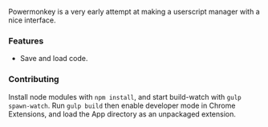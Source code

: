 Powermonkey is a very early attempt at making a userscript manager with a nice interface.

### Features

- Save and load code.

### Contributing
Install node modules with ```npm install```, and start build-watch with ```gulp spawn-watch```.
Run ```gulp build``` then enable developer mode in Chrome Extensions, and load the App directory as an unpackaged extension.